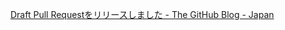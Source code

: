 [Draft Pull Requestをリリースしました - The GitHub Blog - Japan](https://github.blog/jp/2019-02-19-introducing-draft-pull-requests/)
